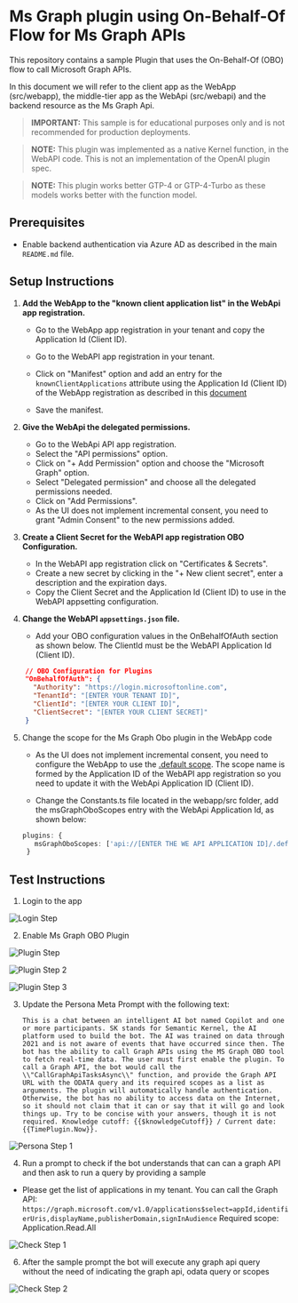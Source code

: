 ﻿# Ms Graph plugin using On-Behalf-Of Flow for Ms Graph APIs

This repository contains a sample Plugin that uses the On-Behalf-Of (OBO) flow to call Microsoft Graph APIs.

In this document we will refer to the client app as the WebApp (src/webapp), the middle-tier app as the WebApi (src/webapi) and the backend resource as the Ms Graph Api.

> **IMPORTANT:** This sample is for educational purposes only and is not recommended for production deployments.

> **NOTE:** This plugin was implemented as a native Kernel function, in the WebAPI code. This is not an implementation of the OpenAI plugin spec.

> **NOTE:** This plugin works better GTP-4 or GTP-4-Turbo as these models works better with the function model.

## Prerequisites

- Enable backend authentication via Azure AD as described in the main `README.md` file.

## Setup Instructions

1. **Add the WebApp to the "known client application list" in the WebApi app registration.**

   - Go to the WebApp app registration in your tenant and copy the Application Id (Client ID).
   - Go to the WebAPI app registration in your tenant.
   - Click on "Manifest" option and add an entry for the `knownClientApplications` attribute using the Application Id (Client ID) of the WebApp registration as described in this [document](https://learn.microsoft.com/en-us/entra/identity-platform/reference-app-manifest#knownclientapplications-attribute)

   - Save the manifest.

2. **Give the WebApi the delegated permissions.**

   - Go to the WebApi API app registration.
   - Select the "API permissions" option.
   - Click on "+ Add Permission" option and choose the "Microsoft Graph" option.
   - Select "Delegated permission" and choose all the delegated permissions needed.
   - Click on "Add Permissions".
   - As the UI does not implement incremental consent, you need to grant "Admin Consent" to the new permissions added.

3. **Create a Client Secret for the WebAPI app registration OBO Configuration.**

   - In the WebAPI app registration click on "Certificates & Secrets".
   - Create a new secret by clicking in the "+ New client secret", enter a description and the expiration days.
   - Copy the Client Secret and the Application Id (Client ID) to use in the WebAPI appsetting configuration.

4. **Change the WebAPI `appsettings.json` file.**
   - Add your OBO configuration values in the OnBehalfOfAuth section as shown below. The ClientId must be the WebAPI Application Id (Client ID).

```json
    // OBO Configuration for Plugins
    "OnBehalfOfAuth": {
      "Authority": "https://login.microsoftonline.com",
      "TenantId": "[ENTER YOUR TENANT ID]",
      "ClientId": "[ENTER YOUR CLIENT ID]",
      "ClientSecret": "[ENTER YOUR CLIENT SECRET]"
    }
```

5. Change the scope for the Ms Graph Obo plugin in the WebApp code

   - As the UI does not implement incremental consent, you need to configure the WebApp to use the [.default scope](https://learn.microsoft.com/en-us/entra/identity-platform/v2-oauth2-on-behalf-of-flow#default-and-combined-consent). The scope name is formed by the Application ID of the WebAPI app registration so you need to update it with the WebApi Application ID (Client ID).

   - Change the Constants.ts file located in the webapp/src folder, add the msGraphOboScopes entry with the WebApi Application Id, as shown below:

   ```typescript
   plugins: {
      msGraphOboScopes: ['api://[ENTER THE WE API APPLICATION ID]/.default'],
    }
   ```

## Test Instructions

1. Login to the app

![Login Step](./test-step-1.png)

2. Enable Ms Graph OBO Plugin

![Plugin Step](./test-step-2.png)

![Plugin Step 2](./test-step-3.png)

![Plugin Step 3](./test-step-4.png)

3. Update the Persona Meta Prompt with the following text:

   ```text
   This is a chat between an intelligent AI bot named Copilot and one or more participants. SK stands for Semantic Kernel, the AI platform used to build the bot. The AI was trained on data through 2021 and is not aware of events that have occurred since then. The bot has the ability to call Graph APIs using the MS Graph OBO tool to fetch real-time data. The user must first enable the plugin. To call a Graph API, the bot would call the \\"CallGraphApiTasksAsync\\" function, and provide the Graph API URL with the ODATA query and its required scopes as a list as arguments. The plugin will automatically handle authentication. Otherwise, the bot has no ability to access data on the Internet, so it should not claim that it can or say that it will go and look things up. Try to be concise with your answers, though it is not required. Knowledge cutoff: {{$knowledgeCutoff}} / Current date: {{TimePlugin.Now}}.
   ```

![Persona Step 1](./test-step-5.png)

4. Run a prompt to check if the bot understands that can can a graph API and then ask to run a query by providing a sample

- Please get the list of applications in my tenant.
  You can call the Graph API: `https://graph.microsoft.com/v1.0/applications$select=appId,identifierUris,displayName,publisherDomain,signInAudience`
  Required scope: Application.Read.All

![Check Step 1](./test-step-6.png)

6. After the sample prompt the bot will execute any graph api query without the need of indicating the graph api, odata query or scopes

![Check Step 2](./test-step-7.png)

